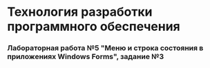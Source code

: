 # Технология разработки программного обеспечения
### Лабораторная работа №5 "Меню и строка состояния в приложениях Windows Forms", задание №3
